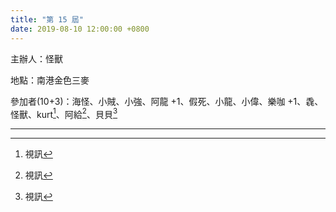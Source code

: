 ```yaml
---
title: "第 15 屆"
date: 2019-08-10 12:00:00 +0800
---
```


主辦人：怪獸

地點：南港金色三麥

參加者(10+3)：海怪、小賊、小強、阿龍 +1、假死、小龍、小偉、樂咖 +1、毳、怪獸、kurt[^1]、阿給[^1]、貝貝[^1]

----
[^1]: 視訊